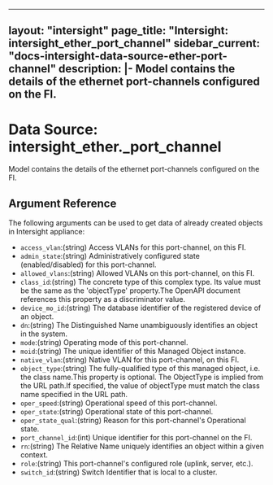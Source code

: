 
---
layout: "intersight"
page_title: "Intersight: intersight_ether_port_channel"
sidebar_current: "docs-intersight-data-source-ether-port-channel"
description: |-
Model contains the details of the ethernet port-channels configured on the FI.
---

# Data Source: intersight_ether._port_channel
Model contains the details of the ethernet port-channels configured on the FI.
## Argument Reference
The following arguments can be used to get data of already created objects in Intersight appliance:
* `access_vlan`:(string) Access VLANs for this port-channel, on this FI. 
* `admin_state`:(string) Administratively configured state (enabled/disabled) for this port-channel. 
* `allowed_vlans`:(string) Allowed VLANs on this port-channel, on this FI. 
* `class_id`:(string) The concrete type of this complex type. Its value must be the same as the 'objectType' property.The OpenAPI document references this property as a discriminator value. 
* `device_mo_id`:(string) The database identifier of the registered device of an object. 
* `dn`:(string) The Distinguished Name unambiguously identifies an object in the system. 
* `mode`:(string) Operating mode of this port-channel. 
* `moid`:(string) The unique identifier of this Managed Object instance. 
* `native_vlan`:(string) Native VLAN for this port-channel, on this FI. 
* `object_type`:(string) The fully-qualified type of this managed object, i.e. the class name.This property is optional. The ObjectType is implied from the URL path.If specified, the value of objectType must match the class name specified in the URL path. 
* `oper_speed`:(string) Operational speed of this port-channel. 
* `oper_state`:(string) Operational state of this port-channel. 
* `oper_state_qual`:(string) Reason for this port-channel's Operational state. 
* `port_channel_id`:(int) Unique identifier for this port-channel on the FI. 
* `rn`:(string) The Relative Name uniquely identifies an object within a given context. 
* `role`:(string) This port-channel's configured role (uplink, server, etc.). 
* `switch_id`:(string) Switch Identifier that is local to a cluster. 
